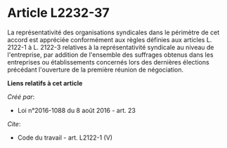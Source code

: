 # Article L2232-37

La représentativité des organisations syndicales dans le périmètre de cet accord est appréciée conformément aux règles
définies aux articles L. 2122-1 à L. 2122-3 relatives à la représentativité syndicale au niveau de l'entreprise, par addition
de l'ensemble des suffrages obtenus dans les entreprises ou établissements concernés lors des dernières élections précédant
l'ouverture de la première réunion de négociation.

**Liens relatifs à cet article**

_Créé par_:

  - Loi n°2016-1088 du 8 août 2016 - art. 23

_Cite_:

  - Code du travail - art. L2122-1 (V)
